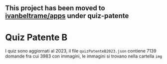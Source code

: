 ## This project has been moved to [ivanbeltrame/apps](https://github.com/ivanbeltrame/apps) under quiz-patente

# Quiz Patente B

I quiz sono aggiornati al 2023, il file `quizPatenteB2023.json` contiene 7139 domande fra cui 3983 con immagini, le immagini si trovano nella cartella `img`
